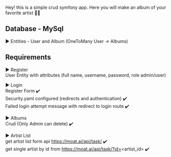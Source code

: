 
Hey! this is a simple crud symfony app. 
Here you will make an album of your favorite artist 🧑‍🎨

## Database - MySql 

▶️ Entities - User and Album (OneToMany User -> Albums)
  
## Requirements 

▶️ Register  
  User Entity with attributes (full name, username, password, role admin/user)  

▶️ Login  
  Register Form ✔️  
  Security.yaml configured (redirects and authentication) ✔️  
  Failed login attempt message with redirect to login route ✔️  
  
▶️ Albums  
  Crud (Only Admin can delete)  ✔️  
  
▶️ Artist List  
  get artist list form api https://moat.ai/api/task/ ✔️      
  get single artist by id from https://moat.ai/api/task/?id=<artist_id> ✔️    
